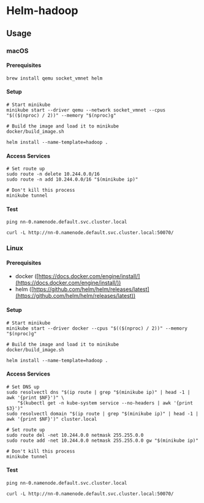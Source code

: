 # Helm-hadoop

## Usage

### macOS

#### Prerequisites
```shell
brew install qemu socket_vmnet helm
```

#### Setup
```shell
# Start minikube
minikube start --driver qemu --network socket_vmnet --cpus "$(($(nproc) / 2))" --memory "$(nproc)g"

# Build the image and load it to minikube
docker/build_image.sh

helm install --name-template=hadoop .
```

#### Access Services
```shell
# Set route up
sudo route -n delete 10.244.0.0/16
sudo route -n add 10.244.0.0/16 "$(minikube ip)"

# Don't kill this process
minikube tunnel
```

#### Test
```shell
ping nn-0.namenode.default.svc.cluster.local

curl -L http://nn-0.namenode.default.svc.cluster.local:50070/
```

### Linux

#### Prerequisites

* docker ([https://docs.docker.com/engine/install/](https://docs.docker.com/engine/install/))
* helm ([https://github.com/helm/helm/releases/latest](https://github.com/helm/helm/releases/latest))

#### Setup
```shell
# Start minikube
minikube start --driver docker --cpus "$(($(nproc) / 2))" --memory "$(nproc)g"

# Build the image and load it to minikube
docker/build_image.sh

helm install --name-template=hadoop .
```

#### Access Services
```shell
# Set DNS up
sudo resolvectl dns "$(ip route | grep "$(minikube ip)" | head -1 | awk '{print $NF}')" \
    "$(kubectl get -n kube-system service --no-headers | awk '{print $3}')"
sudo resolvectl domain "$(ip route | grep "$(minikube ip)" | head -1 | awk '{print $NF}')" cluster.local

# Set route up
sudo route del -net 10.244.0.0 netmask 255.255.0.0
sudo route add -net 10.244.0.0 netmask 255.255.0.0 gw "$(minikube ip)"

# Don't kill this process
minikube tunnel
```

#### Test
```shell
ping nn-0.namenode.default.svc.cluster.local

curl -L http://nn-0.namenode.default.svc.cluster.local:50070/
```
